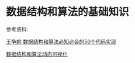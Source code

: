 # 数据结构和算法的基础知识

参考资料:

[王争的 数据结构和算法必知必会的50个代码实现](https://github.com/wangzheng0822/algo)

[数据结构和算法动态可视化](https://visualgo.net/zh)